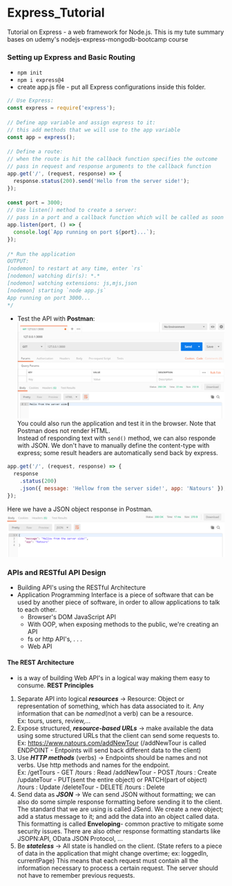 # Express_Tutorial
Tutorial on Express - a web framework for Node.js. This is my tute summary bases on udemy's nodejs-express-mongodb-bootcamp course
<br/>
### Setting up Express and Basic Routing
- ```npm init```
- ```npm i express@4```
- create app.js file - put all Express configurations inside this folder.
```JavaScript
// Use Express:
const express = require('express');

// Define app variable and assign express to it: 
// this add methods that we will use to the app variable
const app = express();

// Define a route:
// when the route is hit the callback function specifies the outcome
// pass in request and response arguments to the callback function
app.get('/', (request, response) => {
  response.status(200).send('Hello from the server side!');
});

const port = 3000;
// Use listen() method to create a server:
// pass in a port and a callback function which will be called as soon as the server starts listening.
app.listen(port, () => {
  console.log(`App running on port ${port}...`);
});

/* Run the application
OUTPUT:
[nodemon] to restart at any time, enter `rs`
[nodemon] watching dir(s): *.*
[nodemon] watching extensions: js,mjs,json
[nodemon] starting `node app.js`
App running on port 3000...
*/
```
- Test the API with **Postman**:
![postman output](images/expressPostman.png)
You could also run the application and test it in the browser. Note that Postman does not render HTML.  
Instead of responding text with ```send()``` method, we can also responde with JSON. We don't have to manually define the content-type with express; some result headers are automatically send back by express.
```JavaScript
app.get('/', (request, response) => {
  response
    .status(200)
    .json({ message: 'Hellow from the server side!', app: 'Natours' });
});
```  
Here we have a JSON object response in Postman.
![Json postman img](images/expressJson.png)
<br/>

### APIs and RESTful API Design
- Building API's using the RESTful Architecture
- Application Programming Interface is a piece of software that can be used by another piece of software, in order to allow applications to talk to each other.
  - Browser's DOM JavaScript API
  - With OOP, when exposing methods to the public, we're creating an API
  - fs or http API's, . . .
  - Web API
#### The REST Architecture
- is a way of building Web API's in a logical way making them easy to consume. 
**REST Principles**  
1. Separate API into logical ***resources*** -> Resource: Object or representation of something, which has data associated to it. Any information that can be *named*(not a verb) can be a resource.  
   Ex: tours, users, review,...
2. Expose structured, ***resource-based URLs*** -> make available the data using some structured URLs that the client can send some requests to.  
   Ex: https://www.natours.com/addNewTour (/addNewTour is called ENDPOINT - Entpoints will send back different data to the client)
3. Use ***HTTP methods*** (verbs) -> Endpoints should be names and not verbs. Use http methods and names for the endpoint.  
   Ex: /getTours - GET  /tours   : Read
       /addNewTour - POST  /tours  : Create  
	   /updateTour - PUT(sent the entire object) or PATCH(part of object) /tours  : Update
	   /deleteTour - DELETE  /tours  : Delete
4. Send data as ***JSON*** -> We can send JSON without formatting; we can also do some simple response formatting before sending it to the client. The standard that we are using is called JSend. We create a new object; add a status message to it; and add the data into an object called data. This formatting is called **Enveloping**- common practive to mitigate some security issues. There are also other response formatting standarts like JSOPN:API, OData JSON Protocol, ...
5. Be ***stateless*** -> All state is handled on the client. (State refers to a piece of data in the application that might change overtime; ex: loggedIn, currentPage) This means that each request must contain all the information necessary to process a certain request. The server should not have to remember previous requests.
